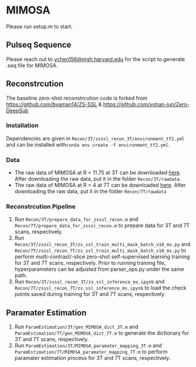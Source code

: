 # MIMOSA
Please run setup.m to start.
## Pulseq Sequence
Please reach out to ychen156@mgh.harvard.edu for the script to generate .seq file for MIMOSA.
## Reconstrcution
The baseline zero-shot reconstrcution code is forked from https://github.com/byaman14/ZS-SSL & https://github.com/yohan-jun/Zero-DeepSub
### Installation
Dependencies are given in `Recon/3T/zsssl_recon_3T/environment_tf2.yml` and can be installed with``conda env create -f environment_tf2.yml``.
### Data
- The raw data of MIMOSA at R = 11.75 at 3T can be downloaded [here](https://www.dropbox.com/scl/fi/myo832a0xcuugjz8gcfyc/meas_MID00017_FID51769_MIMOSA_1iso_R11_d1_cplm_v2.dat?rlkey=gtorarrj9rup9c7n7k74l2kkz&st=gc388m7q&dl=0). After downloading the raw data, put it in the folder ``Recon/3T/rawdata``.
- The raw data of MIMOSA at R = 4 at 7T can be downloaded [here](https://www.dropbox.com/scl/fi/cxwcg2hrzxronrcruuz1y/meas_MID00608_FID210370_MIMOSA_TE60_4ms_T2prep8ms_750um_R4_fov240x232x192_uniform_ACS4d.dat?rlkey=vbukwdgexjgijre1iwkycxbr4&st=rrog9cks&dl=0). After downloading the raw data, put it in the folder ``Recon/7T/rawdata``
### Reconstrcution Pipeline
1. Run `Recon/3T/prepare_data_for_zsssl_recon.m` and `Recon/7T/prepare_data_for_zsssl_recon.m` to prepare data for 3T and 7T scans, respectively.
2. Run `Recon/3T/zsssl_recon_3T/zs_ssl_train_multi_mask_batch_v10_ms.py` and `Recon/7T/zsssl_recon_7T/zs_ssl_train_multi_mask_batch_v10_ms.py` to perform multi-contrast/-slice zero-shot self-supervised learning training for 3T and 7T scans, respectively. Prior to running training file, hyperparameters can be adjusted from parser_ops.py under the same path.
3. Run `Recon/3T/zsssl_recon_3T/zs_ssl_inference_ms.ipynb` and `Recon/7T/zsssl_recon_7T/zs_ssl_inference_ms.ipynb` to load the check points saved during training for 3T and 7T scans, respectively.
## Paramater Estimation
1. Run `ParamEstimation/3T/gen_MIMOSA_dict_3T.m` and `ParamEstimation/7T/gen_MIMOSA_dict_7T.m` to generate the dictionary for 3T and 7T scans, respectively.
2. Run `ParamEstimation/3T/MIMOSA_paramater_mapping_3T.m` and `ParamEstimation/7T/MIMOSA_paramater_mapping_7T.m` to perform paramater estimation process for 3T and 7T scans, respectively.


